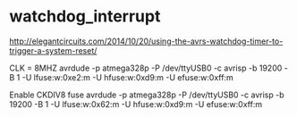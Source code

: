 watchdog_interrupt
============
http://elegantcircuits.com/2014/10/20/using-the-avrs-watchdog-timer-to-trigger-a-system-reset/

CLK = 8MHZ
avrdude -p atmega328p -P /dev/ttyUSB0 -c avrisp -b 19200 -B 1 -U lfuse:w:0xe2:m -U hfuse:w:0xd9:m -U efuse:w:0xff:m 

Enable CKDIV8 fuse
avrdude -p atmega328p -P /dev/ttyUSB0 -c avrisp -b 19200 -B 1 -U lfuse:w:0x62:m -U hfuse:w:0xd9:m -U efuse:w:0xff:m 
